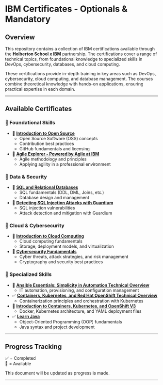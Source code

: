 # **IBM Certificates - Optionals & Mandatory**

## **Overview**  

This repository contains a collection of IBM certifications available through the **Holberton School x IBM** partnership. The certifications cover a range of technical topics, from foundational knowledge to specialized skills in DevOps, cybersecurity, databases, and cloud computing.  

These certifications provide in-depth training in key areas such as DevOps, cybersecurity, cloud computing, and database management. The courses combine theoretical knowledge with hands-on applications, ensuring practical expertise in each domain.

---

## **Available Certificates**  

### **📌 Foundational Skills**  

- 📜 **[Introduction to Open Source](certificates-trimester-1/certificate-oss)**  
  - Open Source Software (OSS) concepts  
  - Contribution best practices  
  - GitHub fundamentals and licensing  
- 📜 **[Agile Explorer - Powered by Agile at IBM](certificates-trimester-1/certificate-agile)**  
  - Agile methodology and principles  
  - Applying agility in a professional environment  

### **📌 Data & Security**  

- 📜 **[SQL and Relational Databases](certificates-trimester-2/certificate-sql)**  
  - SQL fundamentals (DDL, DML, Joins, etc.)  
  - Database design and management  
- 📜 **[Detecting SQL Injection Attacks with Guardium](certificates-trimester-2/certificate-sqli-guardium)**  
  - SQL injection vulnerabilities  
  - Attack detection and mitigation with Guardium  

### **📌 Cloud & Cybersecurity**  

- 📜 **[Introduction to Cloud Computing](certificates-trimester-3/certificate-cloud)**  
  - Cloud computing fundamentals  
  - Storage, deployment models, and virtualization  
- 📜 **[Cybersecurity Fundamentals](certificates-trimester-3/certificate-cyber-1)**  
  - Cyber threats, attack strategies, and risk management  
  - Cryptography and security best practices  

### **📌 Specialized Skills**  

- 📜 **[Ansible Essentials: Simplicity in Automation Technical Overview](certificates-optionals/certificate-ansible)**  
  - IT automation, provisioning, and configuration management  
- ✅ **[Containers, Kubernetes, and Red Hat OpenShift Technical Overview](certificates-optionals/certificate-containerization-1)**  
  - Containerization principles and orchestration with Kubernetes  
- 📜 **[Introduction to Containers, Kubernetes, and OpenShift V3](certificates-optionals/certificate-devops-1)**  
  - Docker, Kubernetes architecture, and YAML deployment files  
- ✅ **[Learn Java](certificates-optionals/certificate-java-1)**  
  - Object-Oriented Programming (OOP) fundamentals  
  - Java syntax and project development  

---

## **Progress Tracking**  

✅ = Completed  
📜 = Available  

This document will be updated as progress is made.  

---

